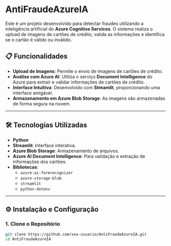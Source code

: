 
# AntiFraudeAzureIA

Este é um projeto desenvolvido para detectar fraudes utilizando a inteligência artificial do **Azure Cognitive Services**. O sistema realiza o upload de imagens de cartões de crédito, valida as informações e identifica se o cartão é válido ou inválido.

## 📋 Funcionalidades

- **Upload de Imagens**: Permite o envio de imagens de cartões de crédito.
- **Análise com Azure AI**: Utiliza o serviço **Document Intelligence** do Azure para extrair e validar informações de cartões de crédito.
- **Interface Intuitiva**: Desenvolvido com **Streamlit**, proporcionando uma interface amigável.
- **Armazenamento em Azure Blob Storage**: As imagens são armazenadas de forma segura na nuvem.

---

## 🛠️ Tecnologias Utilizadas

- **Python**
- **Streamlit**: Interface interativa.
- **Azure Blob Storage**: Armazenamento de arquivos.
- **Azure AI Document Intelligence**: Para validação e extração de informações dos cartões.
- **Bibliotecas**:
  - `azure-ai-formrecognizer`
  - `azure-storage-blob`
  - `streamlit`
  - `python-dotenv`

---

## ⚙️ Instalação e Configuração

### 1. Clone o Repositório
```bash
git clone https://github.com/seu-usuario/AntiFraudeAzureIA.git
cd AntiFraudeAzureIA

